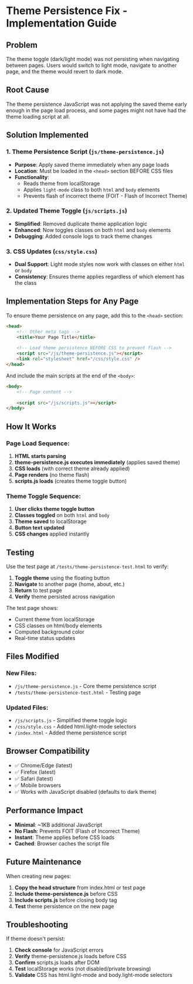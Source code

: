 # Theme Persistence Fix - Implementation Guide

## Problem
The theme toggle (dark/light mode) was not persisting when navigating between pages. Users would switch to light mode, navigate to another page, and the theme would revert to dark mode.

## Root Cause
The theme persistence JavaScript was not applying the saved theme early enough in the page load process, and some pages might not have had the theme loading script at all.

## Solution Implemented

### 1. Theme Persistence Script (`js/theme-persistence.js`)
- **Purpose**: Apply saved theme immediately when any page loads
- **Location**: Must be loaded in the `<head>` section BEFORE CSS files
- **Functionality**: 
  - Reads theme from localStorage
  - Applies `light-mode` class to both `html` and `body` elements
  - Prevents flash of incorrect theme (FOIT - Flash of Incorrect Theme)

### 2. Updated Theme Toggle (`js/scripts.js`)
- **Simplified**: Removed duplicate theme application logic
- **Enhanced**: Now toggles classes on both `html` and `body` elements
- **Debugging**: Added console logs to track theme changes

### 3. CSS Updates (`css/style.css`)
- **Dual Support**: Light mode styles now work with classes on either `html` or `body`
- **Consistency**: Ensures theme applies regardless of which element has the class

## Implementation Steps for Any Page

To ensure theme persistence on any page, add this to the `<head>` section:

```html
<head>
    <!-- Other meta tags -->
    <title>Your Page Title</title>
    
    <!-- Load theme persistence BEFORE CSS to prevent flash -->
    <script src="/js/theme-persistence.js"></script>
    <link rel="stylesheet" href="/css/style.css" />
</head>
```

And include the main scripts at the end of the `<body>`:

```html
<body>
    <!-- Page content -->
    
    <script src="/js/scripts.js"></script>
</body>
```

## How It Works

### Page Load Sequence:
1. **HTML starts parsing**
2. **theme-persistence.js executes immediately** (applies saved theme)
3. **CSS loads** (with correct theme already applied)
4. **Page renders** (no theme flash)
5. **scripts.js loads** (creates theme toggle button)

### Theme Toggle Sequence:
1. **User clicks theme toggle button**
2. **Classes toggled** on both `html` and `body`
3. **Theme saved** to localStorage
4. **Button text updated**
5. **CSS changes** applied instantly

## Testing

Use the test page at `/tests/theme-persistence-test.html` to verify:

1. **Toggle theme** using the floating button
2. **Navigate** to another page (home, about, etc.)
3. **Return** to test page
4. **Verify** theme persisted across navigation

The test page shows:
- Current theme from localStorage
- CSS classes on html/body elements  
- Computed background color
- Real-time status updates

## Files Modified

### New Files:
- `/js/theme-persistence.js` - Core theme persistence script
- `/tests/theme-persistence-test.html` - Testing page

### Updated Files:
- `/js/scripts.js` - Simplified theme toggle logic
- `/css/style.css` - Added html.light-mode selectors
- `/index.html` - Added theme persistence script

## Browser Compatibility

- ✅ Chrome/Edge (latest)
- ✅ Firefox (latest)  
- ✅ Safari (latest)
- ✅ Mobile browsers
- ✅ Works with JavaScript disabled (defaults to dark theme)

## Performance Impact

- **Minimal**: ~1KB additional JavaScript
- **No Flash**: Prevents FOIT (Flash of Incorrect Theme)
- **Instant**: Theme applies before CSS loads
- **Cached**: Browser caches the script file

## Future Maintenance

When creating new pages:

1. **Copy the head structure** from index.html or test page
2. **Include theme-persistence.js** before CSS
3. **Include scripts.js** before closing body tag
4. **Test** theme persistence on the new page

## Troubleshooting

If theme doesn't persist:

1. **Check console** for JavaScript errors
2. **Verify** theme-persistence.js loads before CSS
3. **Confirm** scripts.js loads after DOM
4. **Test** localStorage works (not disabled/private browsing)
5. **Validate** CSS has html.light-mode and body.light-mode selectors
